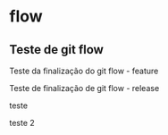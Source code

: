 # flow
## Teste de git flow

Teste da finalização do git flow - feature

Teste de finalização de git flow - release

teste

teste 2